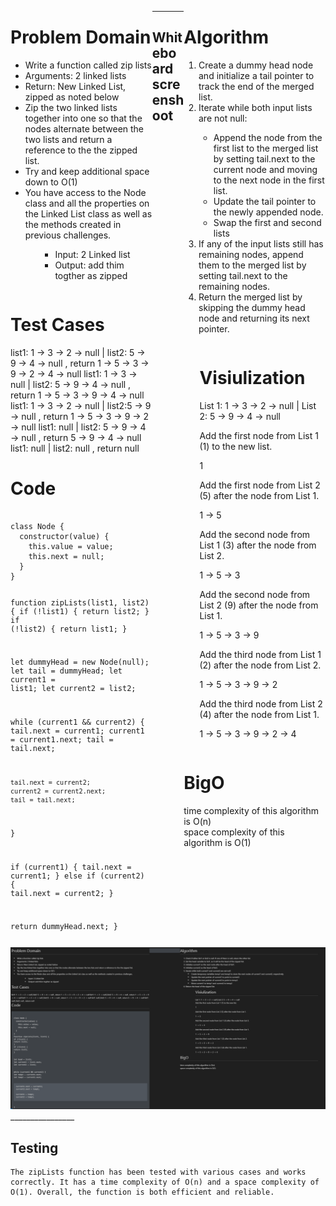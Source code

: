 <div style="float: left; width: 45%;">
<h1> Problem Domain </h1>

<ul>
<li>Write a function called zip lists</li>
<li>Arguments: 2 linked lists</li>
<li>Return: New Linked List, zipped as noted below</li>
<li>Zip the two linked lists together into one so that the nodes alternate between the two lists and return a reference to the the zipped list.</li>
<li>Try and keep additional space down to O(1)</li>
<li>You have access to the Node class and all the properties on the Linked List class as well as the methods created in previous challenges.</li>
<ul>
</p>

<ul> <li>Input: 2 Linked list </li>
<li> Output: add thim togther as zipped </li>

 </ul> </div>

<div style="float: right; width: 45%;">
<h1> Algorithm </h1>

<ol>
<li>Create a dummy head node and initialize a tail pointer to track the end of the merged list.</li>
<li>Iterate while both input lists are not null:</li>
<ul>
<li>Append the node from the first list to the merged list by setting tail.next to the current node and moving to the next node in the first list.</li>
<li>Update the tail pointer to the newly appended node.</li>
<li>Swap the first and second lists</li>
</ul>
<li>If any of the input lists still has remaining nodes, append them to the merged list by setting tail.next to the remaining nodes.</li>
<li>Return the merged list by skipping the dummy head node and returning its next pointer.</li>
</ol>
</div>
<div style="float: left; width: 45%;">
<h1> Test Cases </h1>
list1: 1 -> 3 -> 2 -> null | list2: 5 -> 9 -> 4 -> null , return  1 -> 5 -> 3 -> 9 -> 2 -> 4 -> null
list1: 1 -> 3 -> null | list2: 5 -> 9 -> 4 -> null , return 1 -> 5 -> 3 -> 9 -> 4 -> null
list1: 1 -> 3 -> 2 -> null | list2:5 -> 9 -> null , return 1 -> 5 -> 3 -> 9 -> 2 -> null
list1: null | list2: 5 -> 9 -> 4 -> null , return 5 -> 9 -> 4 -> null
list1: null | list2: null , return  null

</div>

<div style="float: right; width: 40%;">
<h1> Visiulization </h1> 
List 1: 1 -> 3 -> 2 -> null | List 2: 5 -> 9 -> 4 -> null<br/>

Add the first node from List 1 (1) to the new list. <br/>

1 </br>

Add the first node from List 2 (5) after the node from List 1.<br/>

1 -> 5 <br/>

Add the second node from List 1 (3) after the node from List 2.

1 -> 5 -> 3<br/>

Add the second node from List 2 (9) after the node from List 1.

1 -> 5 -> 3 -> 9 <br/>

Add the third node from List 1 (2) after the node from List 2.

1 -> 5 -> 3 -> 9 -> 2<br/>

Add the third node from List 2 (4) after the node from List 1.

1 -> 5 -> 3 -> 9 -> 2 -> 4 <br/>

</div>
<div style="float: left; width: 45%;">
<h1> Code </h1>
 <pre><code>
class Node {
  constructor(value) {
    this.value = value;
    this.next = null;
  }
}

function zipLists(list1, list2) {
  if (!list1) {
    return list2;
  }
  if (!list2) {
    return list1;
  }

  let dummyHead = new Node(null);
  let tail = dummyHead;
  let current1 = list1;
  let current2 = list2;

  while (current1 && current2) {
    tail.next = current1;
    current1 = current1.next;
    tail = tail.next;

    tail.next = current2;
    current2 = current2.next;
    tail = tail.next;
  }

  if (current1) {
    tail.next = current1;
  } else if (current2) {
    tail.next = current2;
  }

  return dummyHead.next;
}
 </pre></code>
</div>



<div style="float: right; width: 45%;">
<h1> BigO </h1>
 time complexity of this algorithm is O(n) </br>
 space complexity of this algorithm is O(1)
</div>

_______________________

## Whiteboard screenshoot
<img src='../Assests/Screenshot%202023-07-03%20150204.png'/>
________________

## Testing
```
The zipLists function has been tested with various cases and works correctly. It has a time complexity of O(n) and a space complexity of O(1). Overall, the function is both efficient and reliable.
```
